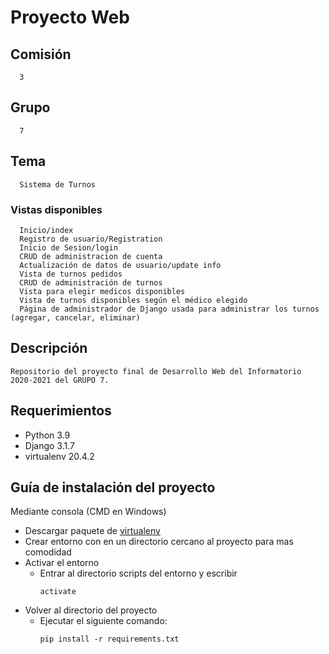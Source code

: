 # Proyecto Web

## Comisión
```
  3
```
## Grupo
```
  7
```
## Tema
```
  Sistema de Turnos
```
### Vistas disponibles
```
  Inicio/index
  Registro de usuario/Registration
  Inicio de Sesion/login
  CRUD de administracion de cuenta
  Actualización de datos de usuario/update info
  Vista de turnos pedidos
  CRUD de administración de turnos
  Vista para elegir medicos disponibles
  Vista de turnos disponibles según el médico elegido
  Página de administrador de Django usada para administrar los turnos (agregar, cancelar, eliminar)
```

## Descripción
```
Repositorio del proyecto final de Desarrollo Web del Informatorio 2020-2021 del GRUPO 7.
```

## Requerimientos
- Python 3.9
- Django 3.1.7
- virtualenv 20.4.2

## Guía de instalación del proyecto
  Mediante consola (CMD en Windows)
  - Descargar paquete de [virtualenv](https://pypi.org/project/virtualenv)
  - Crear entorno con  en un directorio cercano al proyecto para mas comodidad
  - Activar el entorno
    - Entrar al directorio scripts del entorno y escribir
      ```
      activate
      ```
  - Volver al directorio del proyecto
    - Ejecutar el siguiente comando:
      ```
      pip install -r requirements.txt
      ```
